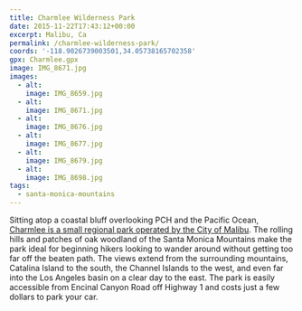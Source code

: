 ```yaml
---
title: Charmlee Wilderness Park
date: 2015-11-22T17:43:12+00:00
excerpt: Malibu, Ca
permalink: /charmlee-wilderness-park/
coords: '-118.9026739003501,34.05738165702358'
gpx: Charmlee.gpx
image: IMG_8671.jpg
images:
  - alt: 
    image: IMG_8659.jpg
  - alt: 
    image: IMG_8671.jpg
  - alt: 
    image: IMG_8676.jpg
  - alt: 
    image: IMG_8677.jpg
  - alt: 
    image: IMG_8679.jpg
  - alt: 
    image: IMG_8698.jpg
tags:
  - santa-monica-mountains
---
```

Sitting atop a coastal bluff overlooking PCH and the Pacific Ocean, <a href="http://www.lamountains.com/parks.asp?parkid=95">Charmlee is a small regional park operated by the City of Malibu</a>. The rolling hills and patches of oak woodland of the Santa Monica Mountains make the park ideal for beginning hikers looking to wander around without getting too far off the beaten path. The views extend from the surrounding mountains, Catalina Island to the south, the Channel Islands to the west, and even far into the Los Angeles basin on a clear day to the east. The park is easily accessible from Encinal Canyon Road off Highway 1 and costs just a few dollars to park your car.



